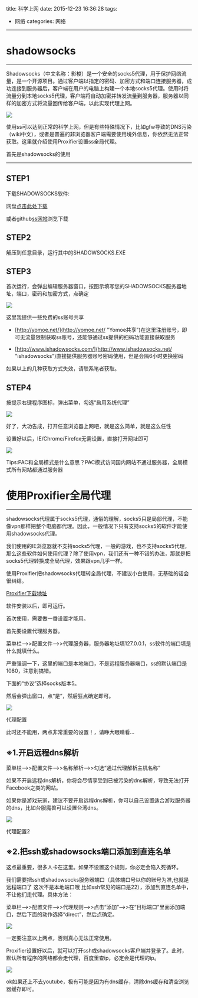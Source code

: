 title: 科学上网
date: 2015-12-23 16:36:28
tags:
- 网络
categories: 网络
---
# shadowsocks #

----------

Shadowsocks（中文名称：影梭）是一个安全的socks5代理，用于保护网络流量，是一个开源项目。通过客户端以指定的密码、加密方式和端口连接服务器，成功连接到服务器后，客户端在用户的电脑上构建一个本地socks5代理。使用时将流量分到本地socks5代理，客户端将自动加密并转发流量到服务器，服务器以同样的加密方式将流量回传给客户端，以此实现代理上网。

![](http://7xowaa.com1.z0.glb.clouddn.com/chatu_ss.jpg)

<!--more-->

使用ss可以达到正常的科学上网，但是有些特殊情况下，比如gfw导致的DNS污染（wiki中文），或者是普遍的非浏览器客户端需要使用境外信息，你依然无法正常获取。这里就介绍使用Proxifier设置ss全局代理。

首先是shadowsocks的使用

----------
## STEP1 ##

下载SHADOWSOCKS软件:

网盘[点击此处下载](http://pan.baidu.com/s/1c05CZT2)

或者github[ss网站](https://shadowsocks.org/en/download/clients.html)浏览下载

## STEP2 ##

解压到任意目录，运行其中的SHADOWSOCKS.EXE

## STEP3 ##

首次运行，会弹出编辑服务器窗口，按图示填写您的SHADOWSOCKS服务器地址，端口，密码和加密方式，点确定

![](http://www.ishadowsocks.net/img/tutorials/windows_shadowsocks_02.png)  

这里我提供一些免费的ss账号共享  

- [http://yomoe.net/](http://yomoe.net/ "Yomoe共享")在这里注册账号，即可无流量限制获取ss账号，还能够通过ss提供的扫码功能直接获取服务

- [http://www.ishadowsocks.com/](http://www.ishadowsocks.net/ "ishadowsocks")直接提供服务器账号密码使用，但是会隔6小时更换密码

如果以上的几种获取方式失效，请联系笔者获取。

## STEP4 ##

按提示右键程序图标，弹出菜单，勾选“启用系统代理”

![](http://www.ishadowsocks.net/img/tutorials/windows_shadowsocks_04.png)

好了，大功告成，打开任意浏览器上网吧，就是这么简单，就是这么任性

设置好以后，IE/Chrome/Firefox无需设置，直接打开网址即可

![](http://www.ishadowsocks.net/img/tutorials/windows_shadowsocks_05.png)

Tips:PAC和全局模式是什么意思？PAC模式访问国内网站不通过服务器，全局模式所有网站都通过服务器


# 使用Proxifier全局代理 #
----------

shadowsocks代理属于socks5代理，通俗的理解，socks5只是局部代理，不能像vpn那样把整个电脑都代理。因此，一般情况下只有支持socks5的软件才能使用shadowsocks代理。

我们使用的IE浏览器就不支持socks5代理，一般的游戏，也不支持socks5代理，那么这些软件如何使用代理？除了使用vpn，我们还有一种不错的办法，那就是把socks5代理转换成全局代理，效果跟vpn几乎一样。

使用Proxifier把shadowsocks代理转全局代理，不建议小白使用，无基础的话会很纠结。

[Proxifier下载地址](http://6.xp510.com:801/xp2011/Proxifier.rar)

软件安装以后，即可运行。

首次使用，需要做一番设置才能用。

首先要设置代理服务器。

菜单栏–>>配置文件–>>代理服务器，服务器地址填127.0.0.1，ss软件的端口填是什么就填什么。

严重强调一下，这里的端口是本地端口，不是远程服务器端口，ss的默认端口是1080，注意别搞错。

下面的“协议”选择socks版本5。

然后会弹出窗口，点“是”，然后狂点确定即可。

![](http://www.dingziblog.com/wp-content/uploads/2015/05/%E4%BB%A3%E7%90%86%E9%85%8D%E7%BD%AE.jpg)

代理配置

此时还不能用，两点非常重要的设置！，请睁大眼睛看…

## ※1.开启远程dns解析 ##

菜单栏–>>配置文件–>>名称解析–>>勾选“通过代理解析主机名称”

如果不开启远程dns解析，你将会尽情享受到已被污染的dns解析，导致无法打开Facebook之类的网站。

如果你是游戏玩家，建议不要开启远程dns解析，你可以自己设置适合游戏服务器的dns，比如台服魔兽可以设置台湾dns。

![](http://www.dingziblog.com/wp-content/uploads/2015/05/%E4%BB%A3%E7%90%86%E9%85%8D%E7%BD%AE2.jpg)

代理配置2

## ※2.把ssh或shadowsocks端口添加到直连名单 ##

这点最重要，很多人卡在这里。如果不设置这个规则，你必定会陷入死循环。

我们需要把ssh或shadowsocks服务器端口（具体端口号以你的账号为准,也就是远程端口了  这次不是本地端口哦  比如ssh常见的端口是22），添加到直连名单中，不让他们走代理。具体方法：

菜单栏–>>配置文件–>>代理规则–>>点击“添加”–>>在“目标端口”里面添加端口，然后下面的动作选择“direct”，然后点确定。

![](http://www.dingziblog.com/wp-content/uploads/2015/05/%E4%BB%A3%E7%90%86%E9%85%8D%E7%BD%AE3.jpg)


一定要注意以上两点，否则真心无法正常使用。

Proxifier设置好以后，就可以打开ssh或shadowsocks客户端并登录了。此时，默认所有程序的网络都会走代理，百度里查ip，必定会是代理的ip。

![](http://www.dingziblog.com/wp-content/uploads/2015/05/ok.jpg)

ok如果还上不去youtube，极有可能是因为有dns缓存，清除dns缓存和清空浏览器缓存即可。
